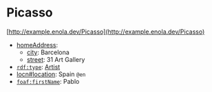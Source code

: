 # Picasso

[http://example.enola.dev/Picasso](http://example.enola.dev/Picasso)

* [homeAddress](http://example.enola.dev/homeAddress):
    * [city](http://example.enola.dev/city): Barcelona
    * [street](http://example.enola.dev/street): 31 Art Gallery
* [`rdf:type`](https://docs.enola.dev/models/www.w3.org/1999/02/22-rdf-syntax-ns/type/): [Artist](http://example.enola.dev/Artist)
* [locn#location](http://www.w3.org/ns/locn#location): Spain `@en`
* [`foaf:firstName`](http://xmlns.com/foaf/0.1/firstName): Pablo
